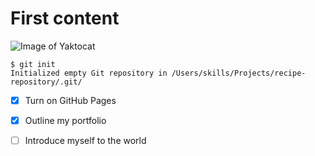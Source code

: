 # First content

![Image of Yaktocat](https://octodex.github.com/images/yaktocat.png)


```
$ git init
Initialized empty Git repository in /Users/skills/Projects/recipe-repository/.git/
```


- [x] Turn on GitHub Pages
- [x] Outline my portfolio
- [ ] Introduce myself to the world



